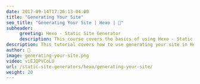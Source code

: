 ```yaml
---
date: 2017-09-14T17:26:13-04:00
title: "Generating Your Site"
seo_title: "Generating Your Site | Hexo | 🦒"
subheader:
     greeting: Hexo - Static Site Generator
     description: This course covers the basics of using Hexo - Static Site Generator. Work your way through the articles and we'll teach you everything you need to know to create a professional and scalable website or blog!
description: This tutorial covers how to use generating your site in Hexo -  Static Site Generator.
author: 🦒
image: generating-your-site.png
video: viEJQPVCoLU
url: /static-site-generators/hexo/generating-your-site/
weight: 20
---
```

